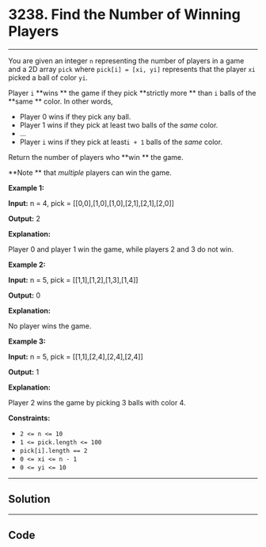 # 3238. Find the Number of Winning Players

---

You are given an integer `n` representing the number of players in a game and a 2D array `pick` where `pick[i] = [xi, yi]` represents that the player `xi` picked a ball of color `yi`.

Player `i` **wins ** the game if they pick **strictly more ** than `i` balls of the **same ** color. In other words,

  * Player 0 wins if they pick any ball.
  * Player 1 wins if they pick at least two balls of the _same_ color.
  * ...
  * Player `i` wins if they pick at least`i + 1` balls of the _same_ color.



Return the number of players who **win ** the game.

**Note ** that _multiple_ players can win the game.

 

**Example 1:**

**Input:** n = 4, pick = [[0,0],[1,0],[1,0],[2,1],[2,1],[2,0]]

**Output:** 2

**Explanation:**

Player 0 and player 1 win the game, while players 2 and 3 do not win.

**Example 2:**

**Input:** n = 5, pick = [[1,1],[1,2],[1,3],[1,4]]

**Output:** 0

**Explanation:**

No player wins the game.

**Example 3:**

**Input:** n = 5, pick = [[1,1],[2,4],[2,4],[2,4]]

**Output:** 1

**Explanation:**

Player 2 wins the game by picking 3 balls with color 4.

 

**Constraints:**

  * `2 <= n <= 10`
  * `1 <= pick.length <= 100`
  * `pick[i].length == 2`
  * `0 <= xi <= n - 1 `
  * `0 <= yi <= 10`

---

## Solution



---

## Code
```python


```